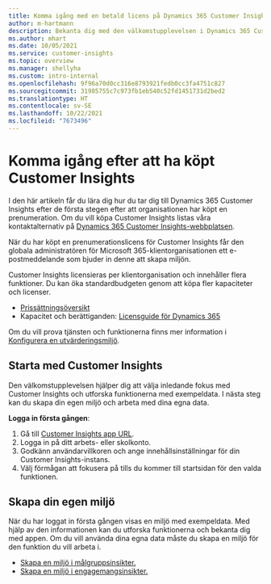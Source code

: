 ```yaml
---
title: Komma igång med en betald licens på Dynamics 365 Customer Insights
author: m-hartmann
description: Bekanta dig med den välkomstupplevelsen i Dynamics 365 Customer Insights och utforska funktionerna.
ms.author: mhart
ms.date: 10/05/2021
ms.service: customer-insights
ms.topic: overview
ms.manager: shellyha
ms.custom: intro-internal
ms.openlocfilehash: 9f96a70d0cc316e8793921fedb0cc3fa4751c827
ms.sourcegitcommit: 31985755c7c973fb1eb540c52fd1451731d2bed2
ms.translationtype: HT
ms.contentlocale: sv-SE
ms.lasthandoff: 10/22/2021
ms.locfileid: "7673496"
---
```

# <a name="get-started-after-purchasing-customer-insights"></a>Komma igång efter att ha köpt Customer Insights

I den här artikeln får du lära dig hur du tar dig till Dynamics 365 Customer Insights efter de första stegen efter att organisationen har köpt en prenumeration. Om du vill köpa Customer Insights listas våra kontaktalternativ på [Dynamics 365 Customer Insights-webbplatsen](https://dynamics.microsoft.com/ai/customer-insights/). 

När du har köpt en prenumerationslicens för Customer Insights får den globala administratören för Microsoft 365-klientorganisationen ett e-postmeddelande som bjuder in denne att skapa miljön. 

Customer Insights licensieras per klientorganisation och innehåller flera funktioner. Du kan öka standardbudgeten genom att köpa fler kapaciteter och licenser. 
- [Prissättningsöversikt](https://dynamics.microsoft.com/ai/customer-insights/pricing/)
- Kapacitet och berättiganden: [Licensguide för Dynamics 365](https://go.microsoft.com/fwlink/?LinkId=866544)

Om du vill prova tjänsten och funktionerna finns mer information i [Konfigurera en utvärderingsmiljö](trial-signup.md).

## <a name="start-with-customer-insights"></a>Starta med Customer Insights

Den välkomstupplevelsen hjälper dig att välja inledande fokus med Customer Insights och utforska funktionerna med exempeldata. I nästa steg kan du skapa din egen miljö och arbeta med dina egna data.

**Logga in första gången**:

1. Gå till [Customer Insights app URL](https://home.ci.ai.dynamics.com).
1. Logga in på ditt arbets- eller skolkonto. 
1. Godkänn användarvillkoren och ange innehållsinställningar för din Customer Insights-instans.
1. Välj förmågan att fokusera på tills du kommer till startsidan för den valda funktionen.

## <a name="create-your-own-environment"></a>Skapa din egen miljö

När du har loggat in första gången visas en miljö med exempeldata. Med hjälp av den informationen kan du utforska funktionerna och bekanta dig med appen. Om du vill använda dina egna data måste du skapa en miljö för den funktion du vill arbeta i.

- [Skapa en miljö i målgruppsinsikter.](audience-insights/get-started-paid.md)
- [Skapa en miljö i engagemangsinsikter.](engagement-insights/create-new-environment.md) 



